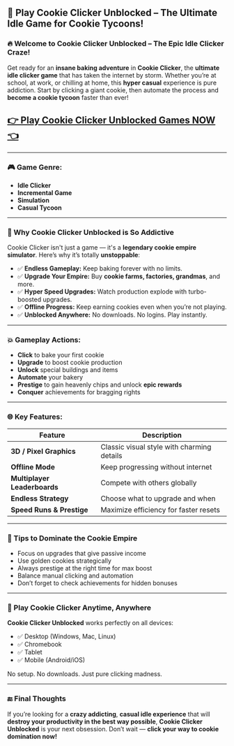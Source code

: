 ## 🍪 **Play Cookie Clicker Unblocked – The Ultimate Idle Game for Cookie Tycoons!**

### 🔥 Welcome to **Cookie Clicker Unblocked** – The Epic Idle Clicker Craze!

Get ready for an **insane baking adventure** in **Cookie Clicker**, the **ultimate idle clicker game** that has taken the internet by storm. Whether you’re at school, at work, or chilling at home, this **hyper casual** experience is pure addiction. Start by clicking a giant cookie, then automate the process and **become a cookie tycoon** faster than ever!

## <a href="https://1kb.link/B6WNYD">👉 Play Cookie Clicker Unblocked Games NOW 👈</a>

---

### 🎮 Game Genre:

* **Idle Clicker**
* **Incremental Game**
* **Simulation**
* **Casual Tycoon**

---

### 🚀 Why Cookie Clicker Unblocked is So Addictive

Cookie Clicker isn't just a game — it's a **legendary cookie empire simulator**. Here’s why it’s totally **unstoppable**:

* ✅ **Endless Gameplay:** Keep baking forever with no limits.
* ✅ **Upgrade Your Empire:** Buy **cookie farms, factories, grandmas**, and more.
* ✅ **Hyper Speed Upgrades:** Watch production explode with turbo-boosted upgrades.
* ✅ **Offline Progress:** Keep earning cookies even when you’re not playing.
* ✅ **Unblocked Anywhere:** No downloads. No logins. Play instantly.

---

### 💥 Gameplay Actions:

* **Click** to bake your first cookie
* **Upgrade** to boost cookie production
* **Unlock** special buildings and items
* **Automate** your bakery
* **Prestige** to gain heavenly chips and unlock **epic rewards**
* **Conquer** achievements for bragging rights

---

### 🌐 Key Features:

| Feature                      | Description                                |
| ---------------------------- | ------------------------------------------ |
| **3D / Pixel Graphics**      | Classic visual style with charming details |
| **Offline Mode**             | Keep progressing without internet          |
| **Multiplayer Leaderboards** | Compete with others globally               |
| **Endless Strategy**         | Choose what to upgrade and when            |
| **Speed Runs & Prestige**    | Maximize efficiency for faster resets      |

---

### 🧠 Tips to Dominate the Cookie Empire

* Focus on upgrades that give passive income
* Use golden cookies strategically
* Always prestige at the right time for max boost
* Balance manual clicking and automation
* Don’t forget to check achievements for hidden bonuses

---

### 📱 Play Cookie Clicker Anytime, Anywhere

**Cookie Clicker Unblocked** works perfectly on all devices:

* ✅ Desktop (Windows, Mac, Linux)
* ✅ Chromebook
* ✅ Tablet
* ✅ Mobile (Android/iOS)

No setup. No downloads. Just pure clicking madness.

---

### 🔚 Final Thoughts

If you’re looking for a **crazy addicting**, **casual idle experience** that will **destroy your productivity in the best way possible**, **Cookie Clicker Unblocked** is your next obsession. Don’t wait — **click your way to cookie domination now!**
